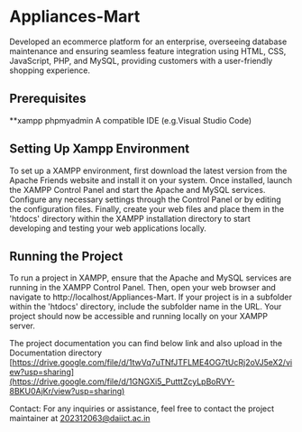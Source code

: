 # Appliances-Mart
Developed an ecommerce platform for an
enterprise, overseeing database maintenance
and ensuring seamless feature integration using HTML, CSS, JavaScript, PHP, and MySQL,
providing customers with a user-friendly
shopping experience.

## Prerequisites
**xampp
phpmyadmin
A compatible IDE (e.g.Visual Studio Code)

## Setting Up Xampp Environment
To set up a XAMPP environment, first download the latest version from the Apache Friends website and install it on your system. Once installed, launch the XAMPP Control Panel and start the Apache and MySQL services. Configure any necessary settings through the Control Panel or by editing the configuration files. Finally, create your web files and place them in the 'htdocs' directory within the XAMPP installation directory to start developing and testing your web applications locally.

## Running the Project
To run a project in XAMPP, ensure that the Apache and MySQL services are running in the XAMPP Control Panel. Then, open your web browser and navigate to http://localhost/Appliances-Mart. If your project is in a subfolder within the 'htdocs' directory, include the subfolder name in the URL. Your project should now be accessible and running locally on your XAMPP server.

The project documentation you can find below link and also upload in the Documentation directory [https://drive.google.com/file/d/1twVq7uTNfJTFLME4OG7tUcRj2oVJ5eX2/view?usp=sharing](https://drive.google.com/file/d/1GNGXi5_PutttZcyLpBoRVY-8BKU0AjKr/view?usp=sharing)

Contact: For any inquiries or assistance, feel free to contact the project maintainer at 202312063@daiict.ac.in
